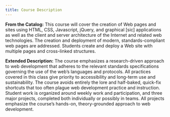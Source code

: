 ```yaml
---
title: Course Description
---
```


<b>From the Catalog:</b> This course will cover the creation of Web pages and sites using HTML, CSS,
Javascript, jQuery, and graphical [sic] applications as well as the client and server architecture
of the Internet and related web technologies. The creation and deployment of modern,
standards-compliant web pages are addressed. Students create and deploy a Web site with multiple
pages and cross-linked structures.

<b>Extended Description:</b> The course emphasizes a research-driven approach to web development
that adheres to the relevant standards specifications governing the use of the web’s languages and
protocols. All practices covered in this class give priority to accessibility and long-term use and
sustainability. The course avoids entirely the lore and half-baked, quick-fix shortcuts that too
often plague web development practice and instruction. Student work is organized around weekly work
and participation, and three major projects, completed both individually or possibly in teams. All
projects emphasize the course’s hands-on, theory-grounded approach to web development.
